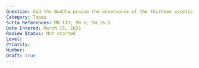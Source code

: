 ```yaml
---
Question: Did the Buddha praise the observance of the thirteen ascetic practices?
Category: Tapas
Sutta References: MN 113; MN 5; SN 16.5
Date Entered: March 25, 2025
Review Status: Not started
Level: 
Priority: 
Number: 
Draft: true
---
```

